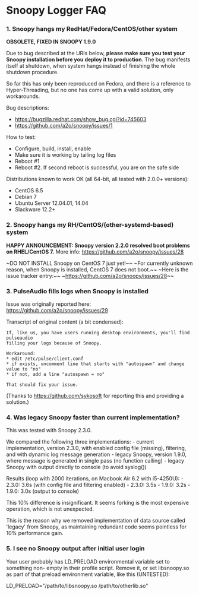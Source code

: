 # Snoopy Logger FAQ





### 1. Snoopy hangs my RedHat/Fedora/CentOS/other system

**OBSOLETE, FIXED IN SNOOPY 1.9.0**

Due to bug described at the URIs below, **please make sure you test your Snoopy
installation before you deploy it to production**. The bug manifests itself at
shutdown, when system hangs instead of finishing the whole shutdown procedure.

So far this has only been reproduced on Fedora, and there is a reference to
Hyper-Threading, but no one has come up with a valid solution, only workarounds.


Bug descriptions:

* https://bugzilla.redhat.com/show_bug.cgi?id=745603
* https://github.com/a2o/snoopy/issues/1


How to test:

* Configure, build, install, enable
* Make sure it is working by tailing log files
* Reboot #1
* Reboot #2. If second reboot is successful, you are on the safe side


Distributions known to work OK (all 64-bit, all tested with 2.0.0+ versions):

* CentOS 6.5
* Debian 7
* Ubuntu Server 12.04.01, 14.04
* Slackware 12.2+





### 2. Snoopy hangs my RH/CentOS/(other-systemd-based) system

**HAPPY ANNOUNCEMENT: Snoopy version 2.2.0 resolved boot problems on RHEL/CentOS 7.**
More info: https://github.com/a2o/snoopy/issues/28

~DO NOT INSTALL Snoopy on CentOS 7 just yet!~~
~For currently unknown reason, when Snoopy is installed, CentOS 7 does not boot.~~
~Here is the issue tracker entry:~~
~https://github.com/a2o/snoopy/issues/28~~





### 3. PulseAudio fills logs when Snoopy is installed

Issue was originally reported here: https://github.com/a2o/snoopy/issues/29

Transcript of original content (a bit condensed):

    If, like us, you have users running desktop environments, you'll find pulseaudio
    filling your logs because of Snoopy.

    Workaround:
    * edit /etc/pulse/client.conf
    * if exists, uncomment line that starts with "autospawn" and change value to "no"
    * if not, add a line "autospawn = no"

    That should fix your issue.

(Thanks to https://github.com/sykosoft for reporting this and providing a solution.)





### 4. Was legacy Snoopy faster than current implementation?

This was tested with Snoopy 2.3.0.

We compared the following three implementations:
    - current implementation, version 2.3.0, with enabled config file (missing), filtering, and with dynamic log message generation
    - legacy Snoopy, version 1.9.0, where message is generated in single pass (no function calling)
    - legacy Snoopy with output directly to console (to avoid syslog())

Results (loop with 2000 iterations, on Macbook Air 6.2 with i5-4250U):
    - 2.3.0: 3.6s (with config file and filtering enabled)
    - 2.3.0: 3.5s
    - 1.9.0: 3.2s
    - 1.9.0: 3.0s (output to console)

This 10% difference is insignificant. It seems forking is the most expensive
operation, which is not unexpected.

This is the reason why we removed implementation of data source called 'legacy'
from Snoopy, as maintaining redundant code seems pointless for 10% performance
gain.





### 5. I see no Snoopy output after initial user login

Your user probably has LD_PRELOAD environmental variable set to something non-
empty in their profile script. Remove it, or set libsnoopy.so as part of that
preload environment variable, like this (UNTESTED):

LD_PRELOAD="/path/to/libsnoopy.so /path/to/otherlib.so"
